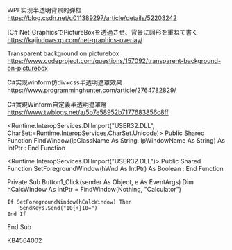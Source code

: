 WPF实现半透明背景的弹框
https://blog.csdn.net/u011389297/article/details/52203242

[C# Net]GraphicsでPictureBoxを透過させ、背景に図形を重ねて書く
https://kajindowsxp.com/net-graphics-overlay/

Transparent background on picturebox
https://www.codeproject.com/questions/157092/transparent-background-on-picturebox

C#实现winform仿div+css半透明遮罩效果
https://www.programminghunter.com/article/2764782829/

C#實現Winform自定義半透明遮罩層
https://www.twblogs.net/a/5b7e58952b7177683856c8ff


<Runtime.InteropServices.DllImport("USER32.DLL", CharSet:=Runtime.InteropServices.CharSet.Unicode)>
Public Shared Function FindWindow(lpClassName As String, lpWindowName As String) As IntPtr : End Function

<Runtime.InteropServices.DllImport("USER32.DLL")>
Public Shared Function SetForegroundWindow(hWnd As IntPtr) As Boolean : End Function

Private Sub Button1_Click(sender As Object, e As EventArgs)
    Dim hCalcWindow As IntPtr = FindWindow(Nothing, "Calculator")

    If SetForegroundWindow(hCalcWindow) Then
        SendKeys.Send("10{+}10=")
    End If
End Sub

KB4564002
